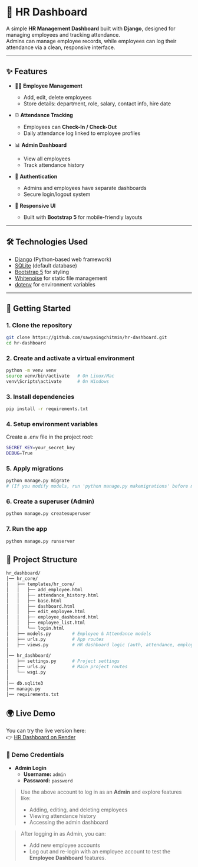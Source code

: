 # 🏢 HR Dashboard

A simple **HR Management Dashboard** built with **Django**, designed for managing employees and tracking attendance.  
Admins can manage employee records, while employees can log their attendance via a clean, responsive interface.

---

## ✨ Features

- 👨‍💼 **Employee Management**
  - Add, edit, delete employees  
  - Store details: department, role, salary, contact info, hire date  

- ⏰ **Attendance Tracking**
  - Employees can **Check-In / Check-Out**  
  - Daily attendance log linked to employee profiles  

- 📊 **Admin Dashboard**
  - View all employees  
  - Track attendance history  

- 🔐 **Authentication**
  - Admins and employees have separate dashboards  
  - Secure login/logout system  

- 📱 **Responsive UI**
  - Built with **Bootstrap 5** for mobile-friendly layouts  

---

## 🛠️ Technologies Used

- [Django](https://www.djangoproject.com/) (Python-based web framework)  
- [SQLite](https://www.sqlite.org/) (default database)  
- [Bootstrap 5](https://getbootstrap.com/) for styling  
- [Whitenoise](https://whitenoise.readthedocs.io/) for static file management  
- [dotenv](https://pypi.org/project/python-dotenv/) for environment variables  

---

## 🚀 Getting Started

### 1. Clone the repository
```bash
git clone https://github.com/sawpaingchitmin/hr-dashboard.git
cd hr-dashboard
```

### 2. Create and activate a virtual environment
```bash
python -m venv venv
source venv/bin/activate   # On Linux/Mac
venv\Scripts\activate      # On Windows
```

### 3. Install dependencies
```bash
pip install -r requirements.txt
```

### 4. Setup environment variables
Create a .env file in the project root:
```bash
SECRET_KEY=your_secret_key
DEBUG=True
```

### 5. Apply migrations
```bash
python manage.py migrate 
# (If you modify models, run 'python manage.py makemigrations' before migrate)
```


### 6. Create a superuser (Admin)
```bash
python manage.py createsuperuser
```

### 7. Run the app
```bash
python manage.py runserver
```

## 📂 Project Structure 
```bash
hr_dashboard/
│── hr_core/
│   ├── templates/hr_core/
│   │   ├── add_employee.html
│   │   ├── attendance_history.html
│   │   ├── base.html
│   │   ├── dashboard.html
│   │   ├── edit_employee.html
│   │   ├── employee_dashboard.html
│   │   ├── employee_list.html
│   │   └── login.html
│   ├── models.py        # Employee & Attendance models
│   ├── urls.py          # App routes
│   ├── views.py         # HR dashboard logic (auth, attendance, employees)
│
│── hr_dashboard/
│   ├── settings.py      # Project settings
│   ├── urls.py          # Main project routes
│   └── wsgi.py
│
│── db.sqlite3
│── manage.py
│── requirements.txt
```

## 🌍 Live Demo

You can try the live version here:  
👉 [HR Dashboard on Render](https://hr-dashboard-3j8c.onrender.com)

### 🔑 Demo Credentials
- **Admin Login**
    - **Username:** `admin`  
    - **Password:** `password`  

> Use the above account to log in as an **Admin** and explore features like:
> - Adding, editing, and deleting employees  
> - Viewing attendance history  
> - Accessing the admin dashboard  

> After logging in as Admin, you can:  
> - Add new employee accounts  
> - Log out and re-login with an employee account to test the **Employee Dashboard** features.  




